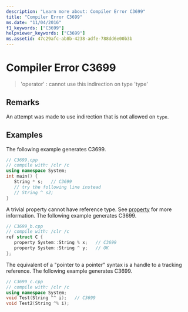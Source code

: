 ```yaml
---
description: "Learn more about: Compiler Error C3699"
title: "Compiler Error C3699"
ms.date: "11/04/2016"
f1_keywords: ["C3699"]
helpviewer_keywords: ["C3699"]
ms.assetid: 47c29afc-ab8b-4238-adfe-788dd6e00b3b
---
```

# Compiler Error C3699

> 'operator' : cannot use this indirection on type 'type'

## Remarks

An attempt was made to use indirection that is not allowed on `type`.

## Examples

The following example generates C3699.

```cpp
// C3699.cpp
// compile with: /clr /c
using namespace System;
int main() {
   String * s;   // C3699
   // try the following line instead
   // String ^ s2;
}
```

A trivial property cannot have reference type. See [property](../../extensions/property-cpp-component-extensions.md) for more information. The following example generates C3699.

```cpp
// C3699_b.cpp
// compile with: /clr /c
ref struct C {
   property System::String % x;   // C3699
   property System::String ^ y;   // OK
};
```

The equivalent of a "pointer to a pointer" syntax is a handle to a tracking reference. The following example generates C3699.

```cpp
// C3699_c.cpp
// compile with: /clr /c
using namespace System;
void Test(String ^^ i);   // C3699
void Test2(String ^% i);
```

